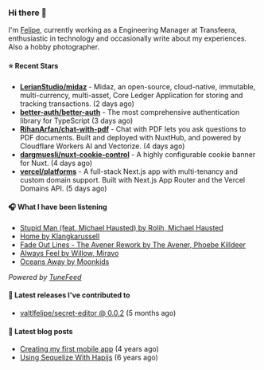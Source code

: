 ### Hi there 👋

I'm [Felipe](https://felipevm.com), currently working as a Engineering Manager at Transfeera, enthusiastic in technology and occasionally write about my experiences. Also a hobby photographer.

#### ⭐ Recent Stars
- **[LerianStudio/midaz](https://github.com/LerianStudio/midaz)** - Midaz, an open-source, cloud-native, immutable, multi-currency, multi-asset, Core Ledger Application for storing and tracking transactions.  (2 days ago)
- **[better-auth/better-auth](https://github.com/better-auth/better-auth)** - The most comprehensive authentication library for TypeScript (3 days ago)
- **[RihanArfan/chat-with-pdf](https://github.com/RihanArfan/chat-with-pdf)** - Chat with PDF lets you ask questions to PDF documents. Built and deployed with NuxtHub, and powered by Cloudflare Workers AI and Vectorize. (4 days ago)
- **[dargmuesli/nuxt-cookie-control](https://github.com/dargmuesli/nuxt-cookie-control)** - A highly configurable cookie banner for Nuxt. (4 days ago)
- **[vercel/platforms](https://github.com/vercel/platforms)** - A full-stack Next.js app with multi-tenancy and custom domain support. Built with Next.js App Router and the Vercel Domains API. (5 days ago)

#### 🎧 What I have been listening
- [Stupid Man (feat. Michael Hausted) by Rolih, Michael Hausted](https://open.spotify.com/track/2otm2XRW176CP0OFIcdJyl)
- [Home by Klangkarussell](https://open.spotify.com/track/2S5Ddttb7db90WNDde1UJx)
- [Fade Out Lines - The Avener Rework by The Avener, Phoebe Killdeer](https://open.spotify.com/track/1ubVPccf8Vb9mL0XYpVpCV)
- [Always Feel by Willow, Miravo](https://open.spotify.com/track/3YIu4iBTh7Z4pK7HEyaXkk)
- [Oceans Away by Moonkids](https://open.spotify.com/track/13ZGGIr9CyzOsHWI1mlOrK)

_Powered by [TuneFeed](https://tunefeed.app?ref=valtlfelipe-gh-profile)_ 

#### 🚀 Latest releases I've contributed to


- [valtlfelipe/secret-editor @ 0.0.2](https://github.com/valtlfelipe/secret-editor/releases/tag/0.0.2) (5 months ago)

#### 📄 Latest blog posts
- [Creating my first mobile app](https://felipevm.com/posts/creating-my-first-mobile-app/) (4 years ago)
- [Using Sequelize With Hapijs](https://felipevm.com/posts/using-sequelize-with-hapijs/) (6 years ago)
